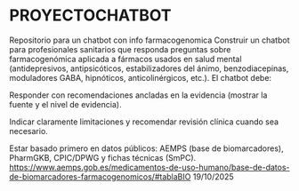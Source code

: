 # PROYECTOCHATBOT
Repositorio para un chatbot con info farmacogenomica
Construir un chatbot para profesionales sanitarios que responda preguntas sobre farmacogenómica aplicada a fármacos usados en salud mental (antidepresivos, antipsicóticos, estabilizadores del ánimo, benzodiacepinas, moduladores GABA, hipnóticos, anticolinérgicos, etc.).
El chatbot debe:

Responder con recomendaciones ancladas en la evidencia (mostrar la fuente y el nivel de evidencia).

Indicar claramente limitaciones y recomendar revisión clínica cuando sea necesario.

Estar basado primero en datos públicos: AEMPS (base de biomarcadores), PharmGKB, CPIC/DPWG y fichas técnicas (SmPC).
https://www.aemps.gob.es/medicamentos-de-uso-humano/base-de-datos-de-biomarcadores-farmacogenomicos/#tablaBIO
19/10/2025
